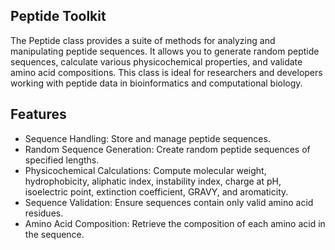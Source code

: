 ## Peptide Toolkit

The Peptide class provides a suite of methods for analyzing and manipulating peptide sequences. It allows you to generate random peptide sequences, calculate various physicochemical properties, and validate amino acid compositions. This class is ideal for researchers and developers working with peptide data in bioinformatics and computational biology.

## Features
* Sequence Handling: Store and manage peptide sequences.
* Random Sequence Generation: Create random peptide sequences of specified lengths.
* Physicochemical Calculations: Compute molecular weight, hydrophobicity, aliphatic index, instability index, charge at pH, isoelectric point, extinction coefficient, GRAVY, and aromaticity.
* Sequence Validation: Ensure sequences contain only valid amino acid residues.
* Amino Acid Composition: Retrieve the composition of each amino acid in the sequence.
